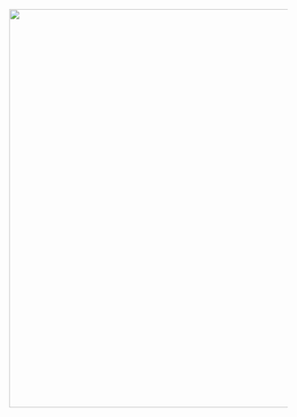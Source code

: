 
<img src="https://user-images.githubusercontent.com/51344498/128616559-f79be9ad-d519-46f2-819a-767a10dc4baa.png" width="1024" height="720">
